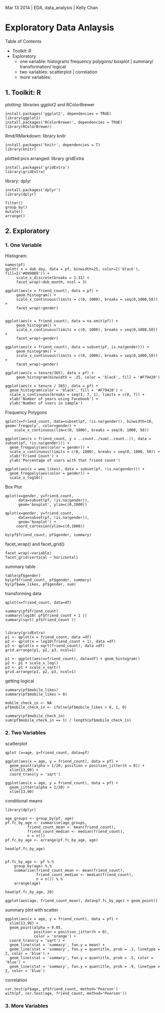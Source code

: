 Mar 13 2014 | EDA, data_analysis | Kelly Chan
# Exploratory Data Anlaysis
Table of Contents
- Toolkit: R
- Exploratory
    - one variable: histogram/ frequency polygons/ boxplot | summary/ transformation/ logical
    - two variables: scatterplot | correlation
    - more variables:

## 1. Toolkit: R

plotting: libraries ggplot2 and RColorBrewer
```{r}
install.packages('ggplot2', dependencies = TRUE)
library(ggplot2)
install.packages('RColorBrewer', dependencies = TRUE)
library(RColorBrewer)
```
Rmd/RMarkdown: library knitr
```{r}
install.packages('knitr', dependencies = T) 
library(knitr)
```
plotted pics arranged: library gridExtra
```{r}
install.packages('gridExtra')
library(gridExtra)
```

library: dplyr
```{r}
install.packages('dplyr')
library(dplyr)

filter()
group_by()
mutate()
arrange()
```

## 2. Exploratory

### 1. One Variable

Histogram: 
```
names(pf)
qplot( x = dob_day, data = pf, binwidth=25, color=I('black'), fill=I('#099009')) + 
     scale_x_discrete(breaks = 1:31) +
     facet_wrap(~dob_month, ncol = 3)

ggplot(aes(x = friend_count), data = pf) +
     geom_histogram() + 
     scale_x_continuous(limits = c(0, 1000), breaks = seq(0,1000,50)) +
     facet_wrap(~gender)


ggplot(aes(x = friend_count), data = na.omit(pf)) +
     geom_histogram() + 
     scale_x_continuous(limits = c(0, 1000), breaks = seq(0,1000,50)) +
     facet_wrap(~gender)

ggplot(aes(x = friend_count), data = subset(pf, is.na(gender))) +
     geom_histogram() + 
     scale_x_continuous(limits = c(0, 1000), breaks = seq(0,1000,50)) +
     facet_wrap(~gender)
     
ggplot(aes(x = tenure/365), data = pf) + 
     geom_histogram(binwidth = .25, color = 'black', fill = '#F79420')

ggplot(aes(x = tenure / 365), data = pf) + 
  geom_histogram(color = 'black', fill = '#F79420') + 
  scale_x_continuous(breaks = seq(1, 7, 1), limits = c(0, 7)) + 
  xlab('Number of years using Facebook') + 
  ylab('Number of users in sample')
```

Frequency Polygons
```
qplot(x=friend_count, data=subset(pf, !is.na(gender)), binwidth=10, geom='freqpoly', color=gender) +
    scale_x_continuous(lim=c(0, 1000), breaks = seq(0, 1000, 50)) 

ggplot(aes(x = friend_count, y = ..count../sum(..count..)), data = subset(pf, !is.na(gender))) + 
  geom_freqpoly(aes(color = gender)) + 
  scale_x_continuous(limits = c(0, 1000), breaks = seq(0, 1000, 50)) + 
  xlab('Friend Count') + 
  ylab('Percentage of users with that friend count')

ggplot(aes(x = www_likes), data = subset(pf, !is.na(gender))) + 
  geom_freqpoly(aes(color = gender)) + 
  scale_x_log10()
```

Box Plot
```
qplot(x=gender, y=friend_count, 
      data=subset(pf, !is.na(gender)), 
      geom='boxplot', ylim=c(0,1000))

qplot(x=gender, y=friend_count, 
      data=subset(pf, !is.na(gender)), 
      geom='boxplot') +
     coord_cartesion(ylim=c(0,1000))

by(pf$friend_count, pf$gender, summary)
```

facet\_wrap() and facet_grid()
```
facet_wrap(~variable)
facet_grid(vertical ~ horizontal)
```

summary table
```
table(pf$gender)
by(pf$friend_count, pf$gender, summary)
by(pf$www_likes, pf$gender, sum)
```

transforming data
```
qplot(x=friend_count, data=df)

summary(pf$friend_count)
summary(log10( pf$friend_count + 1 ))
summary(sqrt( pf$friend_count ))


library(gridExtra)
p1 <- qplot(x = friend_count, data =df)
p2 <- qplot(x = log10(friend_count + 1), data =df)
p3 <- qplot(x = sqrt(friend_count), data =df)
grid.arrange(p1, p2, p3, ncol=1)

p1 <- ggplot(aes(x=friend_count), data=df) + geom_histogram()
p2 <- p1 + scale_x_log()
p3 <- p1 + scale_x_sqrt()
grid.arrange(p1, p2, p3, ncol=1)
```

getting logical
```
summary(pf$mobile_likes)
summary(pf$mobile_likes > 0)

mobile_check_in <- NA
pf$mobile_check_in <- ifelse(pf$mobile_likes > 0, 1, 0)

summary(pf$mobile_check_in)
sum(pf$mobile_check_in == 1) / length(pf$mobile_check_in)
```


### 2. Two Variables

scatterplot
```
qplot (x=age, y=friend_count, data=pf)

ggplot(aes(x = age, y = friend_count), data = pf) + 
  geom_point(alpha = 1/20, position = position_jitter(h = 0)) +
  xlim(13,90) +
  coord_trans(y = 'sqrt')

ggplot(aes(x = age, y = friend_count), data = pf) + 
  geom_jitter(alpha = 1/20) +
  xlim(13,90)

```

conditional means
```
library(dplyr)

age_groups <- group_by(pf, age)
pf.fc_by_age <- summarise(age_groups,
          friend_count_mean <- mean(friend_count),
          friend_count_median <- median(friend_count),
          n = n())
pf.fc_by_age <- arrange(pf.fc_by_age, age)

head(pf.fc_by_age)


pf.fc_by_age <- pf %.%
    group_by(age) %.%
    summarise(friend_count_mean <- mean(friend_count),
              friend_count_median <- median(friend_count),
              n = n()) %.%
    arrange(age)
    
head(pf.fc_by_age, 20)

ggplot(aes(age, friend_count_mean), data=pf.fc_by_age) + geom_point()
```
summary plot with scatter
```
ggplot(aes(x = age, y = friend_count), data = pf) + 
  xlim(13,90) +
  geom_point(alpha = 0.05, 
             position = position_jitter(h = 0),
             color = 'orange') +
  coord_trans(y = 'sqrt') +
  geom_line(stat = 'summary', fun.y = mean) +
  geom_line(stat = 'summary', fun.y = quantitle, prob = .1, linetype = 2, color = 'blue') +
  geom_line(stat = 'summary', fun.y = quantitle, prob = .5, color = 'blue') +
  geom_line(stat = 'summary', fun.y = quantitle, prob = .9, linetype = 2, color = 'blue')
```

correlation
```
cor.test(pf$age, pf$friend_count, method='Pearson')
with(pf, cor.test(age, friend_count, method='Pearson'))
```

### 3. More Variables
